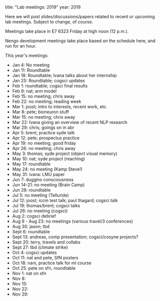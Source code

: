 title: "Lab meetings: 2019"
year: 2019

Here we will post slides/discussions/papers related to recent or upcoming lab meetings. Subject to change, of course.

Meetings take place in E7 6323 Friday at high noon (12 p.m.).

Nengo development meetings take place based on the schedule here, and run for an hour.

This year's meetings:

* Jan 4: No meeting
* Jan 11: Roundtable
* Jan 18: Roundtable; Ivana talks about her internship
* Jan 25: Roundtable; cogsci updates
* Feb 1: roundtable; cogsci final results
* Feb 8: nat; arm model
* Feb 15: no meeting; chris away 
* Feb 22: no meeting; reading week
* Mar 1: joost; intro to interests, recent work, etc.
* Mar 8: pete; bioneuron stuff
* Mar 15: no meeting; chris away
* Mar 22: Ivana giving an overview of recent NLP research
* Mar 29: chris; goings on in abr
* Apr 5: brent; practice syde talk
* Apr 12: pete; prospectus practice
* Apr 19: no meeting; good friday
* Apr 26: no meeting; chris away
* May 3: thomas; syde project (object visual memory)
* May 10: nat; syde project (reaching)
* May 17: roundtable
* May 24: no meeting (Kamp Steve!)
* May 31: ivana: LMU paper
* Jun 7: duggins consciousness
* Jun 14-21: no meeting (Brain Camp)
* Jun 28: roundtable
* Jul 5: no meeting (Telluride)
* Jul 12: joost; iccm test talk; paul thagard; cogsci talk
* Jul 19: thomas/brent; cogsci talks
* Jul 26: no meeting (cogsci)
* Aug 2: cogsci debrief
* Aug 9 - Aug 23: no meetings (various travel/3 conferences)
* Aug 30: jason; tbd
* Sept 6: roundtable
* Sept 13: andreas, comp presentation; cogsci/cosyne projects?
* Sept 20: terry, travels and collabs
* Sept 27: tbd (climate strike)
* Oct 4: cogsci updates
* Oct 11: nat and pete, SfN posters
* Oct 18: nani, practice talk for ml course
* Oct 25: pete on sfn, roundtable
* Nov 1: nat on sfn
* Nov 8: 
* Nov 15: 
* Nov 22: 
* Nov 29: 


